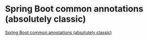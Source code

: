 # Spring Boot common annotations (absolutely classic)
[Spring Boot common annotations (absolutely classic)](https://aiwithcloud.com/2022/09/19/spring_boot_common_annotations_absolutely_classic/)